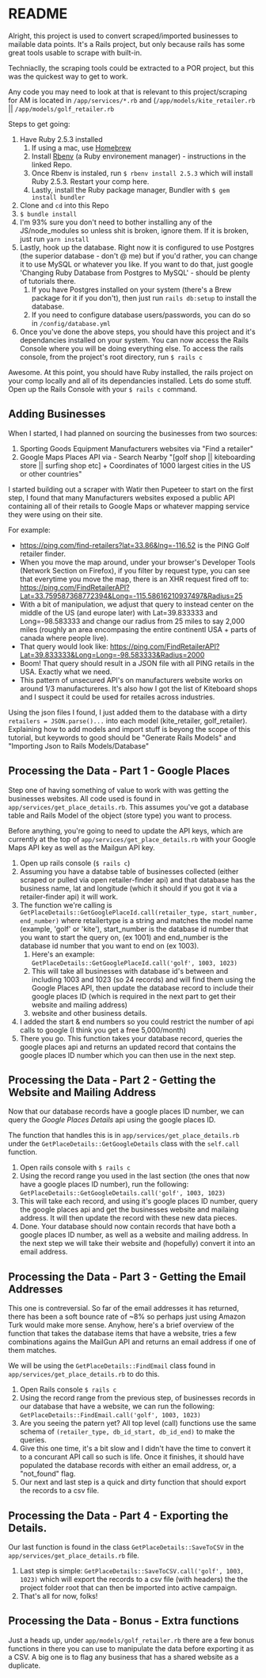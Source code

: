 # README

Alright, this project is used to convert scraped/imported businesses to mailable data points. It's a Rails project, but only because rails has some great tools usable to scrape with built-in.

Techniaclly, the scraping tools could be extracted to a POR project, but this was the quickest way to get to work.

Any code you may need to look at that is relevant to this project/scraping for AM is located in `/app/services/*.rb` and (`/app/models/kite_retailer.rb` || `/app/models/golf_retailer.rb`

Steps to get going:

1. Have Ruby 2.5.3 installed
   1. If using a mac, use [Homebrew](https://brew.sh/)
   2. Install [Rbenv](https://github.com/rbenv/rbenv) (a Ruby environement manager) - instructions in the linked Repo.
   3. Once Rbenv is instaled, run `$ rbenv install 2.5.3` which will install Ruby 2.5.3. Restart your comp here.
   4. Lastly, install the Ruby package manager, Bundler with `$ gem install bundler`
2. Clone and `cd` into this Repo
3. `$ bundle install`
4. I'm 93% sure you don't need to bother installing any of the JS/node_modules so unless shit is broken, ignore them. If it is broken, just run `yarn install`
5. Lastly, hook up the database. Right now it is configured to use Postgres (the superior database - don't @ me) but if you'd rather, you can change it to use MySQL or whatever you like. If you want to do that, just google 'Changing Ruby Database from Postgres to MySQL' - should be plenty of tutorials there.
   1. If you have Postgres installed on your system (there's a Brew package for it if you don't), then just run `rails db:setup` to install the database.
   2. If you need to configure database users/passwords, you can do so in `/config/database.yml`
6. Once you've done the above steps, you should have this project and it's dependancies installed on your system. You can now access the Rails Console where you will be doing everything else. To access the rails console, from the project's root directory, run `$ rails c`

Awesome. At this point, you should have Ruby installed, the rails project on your comp locally and all of its dependancies installed. Lets do some stuff. Open up the Rails Console with your `$ rails c` command.

## Adding Businesses

When I started, I had planned on sourcing the businesses from two sources:

1. Sporting Goods Equipment Manufacturers websites via "Find a retailer"
2. Google Maps Places API via - Search Nearby "[golf shop || kiteboarding store || surfing shop etc] + Coordinates of 1000 largest cities in the US or other countries"

I started building out a scraper with Watir then Pupeteer to start on the first step, I found that many Manufacturers websites exposed a public API containing all of their retails to Google Maps or whatever mapping service they were using on their site.

For example:

- https://ping.com/find-retailers?lat=33.86&lng=-116.52 is the PING Golf retailer finder.
- When you move the map around, under your browser's Developer Tools (Network Section on Firefox), if you filter by request type, you can see that everytime you move the map, there is an XHR request fired off to: https://ping.com/FindRetailerAPI?Lat=33.759587368772394&Long=-115.58616210937497&Radius=25
- With a bit of manipulation, we adjust that query to instead center on the middle of the US (and europe later) with Lat=39.833333 and Long=-98.583333 and change our radius from 25 miles to say 2,000 miles (roughly an area encompasing the entire continentl USA + parts of canada where people live).
- That query would look like: https://ping.com/FindRetailerAPI?Lat=39.833333&Long=Long=-98.583333&Radius=2000
- Boom! That query should result in a JSON file with all PING retails in the USA. Exactly what we need.
- This pattern of unsecured API's on manufacturers website works on around 1/3 manufactureres. It's also how I got the list of Kiteboard shops and I suspect it could be used for retailes across industries.

Using the json files I found, I just added them to the database with a dirty `retailers = JSON.parse()...` into each model (kite_retailer, golf_retailer). Explaining how to add models and import stuff is beyong the scope of this tutorial, but keywords to good should be "Generate Rails Models" and "Importing Json to Rails Models/Database"

## Processing the Data - Part 1 - Google Places

Step one of having something of value to work with was getting the businesses websites. All code used is found in `app/services/get_place_details.rb`. This assumes you've got a database table and Rails Model of the object (store type) you want to process.

Before anything, you're going to need to update the API keys, which are currently at the top of `app/services/get_place_details.rb` with your Google Maps API key as well as the Mailgun API key.

1. Open up rails console (`$ rails c`)
2. Assuming you have a databse table of businesses collected (either scraped or pulled via open retailer-finder api) and that database has the business name, lat and longitude (which it should if you got it via a retailer-finder api) it will work.
3. The function we're calling is `GetPlaceDetails::GetGooglePlaceId.call(retailer_type, start_number, end_number)` where retailertype is a string and matches the model name (example, 'golf' or 'kite'), start_number is the database id number that you want to start the query on, (ex 1001) and end_number is the database id number that you want to end on (ex 1003).
   1. Here's an example: `GetPlaceDetails::GetGooglePlaceId.call('golf', 1003, 1023)`
   2. This will take all businesses with database id's between and including 1003 and 1023 (so 24 records) and will find them using the Google Places API, then update the database record to include their google places ID (which is required in the next part to get their website and mailing address)
   3. website and other business details.
4. I added the start & end numbers so you could restrict the number of api calls to google (I think you get a free 5,000/month)
5. There you go. This function takes your database record, queries the google places api and returns an updated record that contains the google places ID number which you can then use in the next step.

## Processing the Data - Part 2 - Getting the Website and Mailing Address

Now that our database records have a google places ID number, we can query the _Google Places Details_ api using the google places ID.

The function that handles this is in `app/services/get_place_details.rb` under the `GetPlaceDetails::GetGoogleDetails` class with the `self.call` function.

1. Open rails console with `$ rails c`
2. Using the record range you used in the last section (the ones that now have a google places ID number), run the following: `GetPlaceDetails::GetGoogleDetails.call('golf', 1003, 1023)`
3. This will take each record, and using it's google places ID number, query the google places api and get the businesses website and mailaing address. It will then update the record with these new data pieces.
4. Done. Your database should now contain records that have both a google places ID number, as well as a website and mailing address. In the next step we will take their website and (hopefully) convert it into an email address.

## Processing the Data - Part 3 - Getting the Email Addresses

This one is contreversial. So far of the email addresses it has returned, there has been a soft bounce rate of ~8% so perhaps just using Amazon Turk would make more sense. Anyhow, here's a brief overview of the function that takes the database items that have a website, tries a few combinations agains the MailGun API and returns an email address if one of them matches.

We will be using the `GetPlaceDetails::FindEmail` class found in `app/services/get_place_details.rb` to do this.

1. Open Rails console `$ rails c`
2. Using the record range from the previous step, of businesses records in our database that have a website, we can run the following: `GetPlaceDetails::FindEmail.call('golf', 1003, 1023)`
3. Are you seeing the patern yet? All top level (call) functions use the same schema of `(retailer_type, db_id_start, db_id_end)` to make the queries.
4. Give this one time, it's a bit slow and I didn't have the time to convert it to a concurant API call so such is life. Once it finishes, it should have populated the database records with either an email address, or, a "not_found" flag.
5. Our next and last step is a quick and dirty function that should export the records to a csv file.

## Processing the Data - Part 4 - Exporting the Details.

Our last function is found in the class `GetPlaceDetails::SaveToCSV` in the `app/services/get_place_details.rb` file.

1. Last step is simple: `GetPlaceDetails::SaveToCSV.call('golf', 1003, 1023)` which will export the records to a csv file (with headers) the the project folder root that can then be imported into active campaign.
2. That's all for now, folks!

## Processing the Data - Bonus - Extra functions

Just a heads up, under `app/models/golf_retailer.rb` there are a few bonus functions in there you can use to manipulate the data before exporting it as a CSV. A big one is to flag any business that has a shared website as a duplicate.
